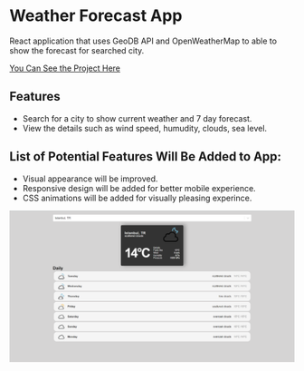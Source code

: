 # Weather Forecast App

React application that uses GeoDB API and OpenWeatherMap to able to show the forecast for searched city.

[You Can See the Project Here](https://kubilayture-react-weather-app.netlify.app/)

## Features

- Search for a city to show current weather and 7 day forecast.
- View the details such as wind speed, humudity, clouds, sea level.

## List of Potential Features Will Be Added to App:

- Visual appearance will be improved.
- Responsive design will be added for better mobile experience.
- CSS animations will be added for visually pleasing experince.

![image info](/public/Screenshot.png)
